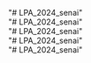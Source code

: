 "# LPA_2024_senai"  
"# LPA_2024_senai"  
"# LPA_2024_senai"  
"# LPA_2024_senai"  
"# LPA_2024_senai" 
